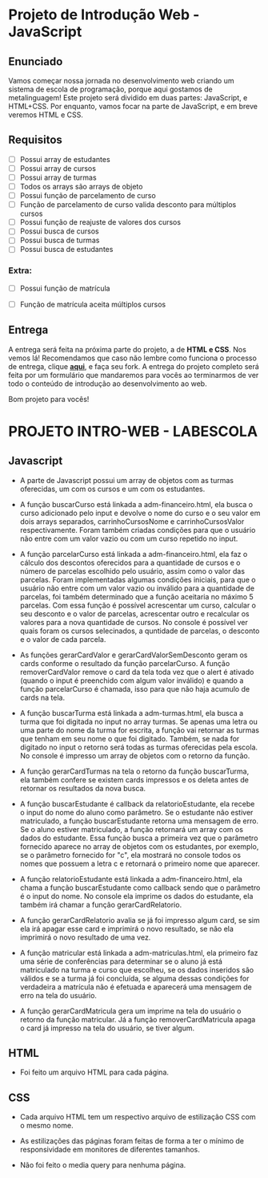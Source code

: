 # Projeto de Introdução Web - JavaScript

## Enunciado

Vamos começar nossa jornada no desenvolvimento web criando um sistema de escola de programação, porque aqui gostamos de metalinguagem!
Este projeto será dividido em duas partes: JavaScript, e HTML+CSS. Por enquanto, vamos focar na parte de JavaScript, e em breve veremos HTML e CSS.

## Requisitos

- [ ]  Possui array de estudantes
- [ ]  Possui array de cursos
- [ ]  Possui array de turmas
- [ ]  Todos os arrays são arrays de objeto
- [ ]  Possui função de parcelamento de curso
- [ ]  Função de parcelamento de curso valida desconto para múltiplos cursos
- [ ]  Possui função de reajuste de valores dos cursos
- [ ]  Possui busca de cursos
- [ ]  Possui busca de turmas
- [ ]  Possui busca de estudantes

### Extra:

- [ ]  Possui função de matrícula
- [ ]  Função de matrícula aceita múltiplos cursos


## Entrega
A entrega será feita na próxima parte do projeto, a de **HTML e CSS**. Nos vemos lá!
Recomendamos que caso não lembre como funciona o processo de entrega, clique [**aqui**](https://github.com/labenuexercicios/instrucoes-entrega), e faça seu fork. A entrega do projeto completo será feita por um formulário que mandaremos para vocês ao terminarmos de ver todo o conteúdo de introdução ao desenvolvimento ao web.

Bom projeto para vocês!


# PROJETO INTRO-WEB - LABESCOLA

## Javascript

- A parte de Javascript possui um array de objetos com as turmas oferecidas, um com os cursos e um com os estudantes.

- A função buscarCurso está linkada a adm-financeiro.html, ela busca o curso adicionado pelo input e devolve o nome do curso e o seu valor em dois arrays separados, carrinhoCursosNome e carrinhoCursosValor respectivamente. Foram também criadas condições para que o usuário não entre com um valor vazio ou com um curso repetido no input.

- A função parcelarCurso está linkada a adm-financeiro.html, ela faz o cálculo dos descontos oferecidos para a quantidade de cursos e o número de parcelas escolhido pelo usuário, assim como o valor das parcelas. Foram implementadas algumas condições iniciais, para que o usuário não entre com um valor vazio ou inválido para a quantidade de parcelas, foi também determinado que a função aceitaria no máximo 5 parcelas. Com essa função é possível acrescentar um curso, calcular o seu desconto e o valor de parcelas, acrescentar outro e recalcular os valores para a nova quantidade de cursos. No console é possível ver quais foram os cursos selecinados, a quntidade de parcelas, o desconto e o valor de cada parcela.

- As funções gerarCardValor e gerarCardValorSemDesconto geram os cards conforme o resultado da função parcelarCurso. A função removerCardValor remove o card da tela toda vez que o alert é ativado (quando o input é preenchido com algum valor inválido) e quando a função parcelarCurso é chamada, isso para que não haja acumulo de cards na tela.

- A função buscarTurma está linkada a adm-turmas.html, ela busca a turma que foi digitada no input no array turmas. Se apenas uma letra ou uma parte do nome da turma for escrita, a função vai retornar as turmas que tenham em seu nome o que foi digitado. Também, se nada for digitado no input o retorno será todas as turmas oferecidas pela escola. No console é impresso um array de objetos com o retorno da função.

- A função gerarCardTurmas  na tela o retorno da função buscarTurma, ela também confere se existem cards impressos e os deleta antes de retornar os resultados da nova busca. 

- A função buscarEstudante é callback da relatorioEstudante, ela recebe o input do nome do aluno como parâmetro. Se o estudante não estiver matriculado, a função buscarEstudante retorna uma mensagem de erro. Se o aluno estiver matriculado, a função retornará um array com os dados do estudante. Essa função busca a primeira vez que o parâmetro fornecido aparece no array de objetos com os estudantes, por exemplo, se o parâmetro fornecido for "c", ela mostrará no console todos os nomes que possuem a letra c e retornará o primeiro nome que aparecer.

- A função relatorioEstudante está linkada a adm-financeiro.html, ela chama a função buscarEstudante como callback sendo que o parâmetro é o input do nome. No console ela imprime os dados do estudante, ela também irá chamar a função gerarCardRelatorio.

- A função gerarCardRelatorio avalia se já foi impresso algum card, se sim ela irá apagar esse card e imprimirá o novo resultado, se não ela imprimirá o novo resultado de uma vez.

- A função matricular está linkada a adm-matriculas.html, ela primeiro faz uma série de conferências para determinar se o aluno já está matriculado na turma e curso que escolheu, se os dados inseridos são válidos e se a turma já foi concluída, se alguma dessas condições for verdadeira a matrícula não é efetuada e aparecerá uma mensagem de erro na tela do usuário.

- A função gerarCardMatricula gera um imprime na tela do usuário o retorno da função matricular. Já a função removerCardMatricula apaga o card já impresso na tela do usuário, se tiver algum.

## HTML

- Foi feito um arquivo HTML para cada página.

## CSS

- Cada arquivo HTML tem um respectivo arquivo de estilização CSS com o mesmo nome.

- As estilizações das páginas foram feitas de forma a ter o mínimo de responsividade em monitores de diferentes tamanhos.

- Não foi feito o media query para nenhuma página.
